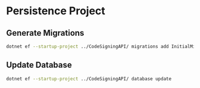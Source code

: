 # Persistence Project

## Generate Migrations

```bash
dotnet ef --startup-project ../CodeSigningAPI/ migrations add InitialMigration
```

## Update Database

```bash
dotnet ef --startup-project ../CodeSigningAPI/ database update
```
